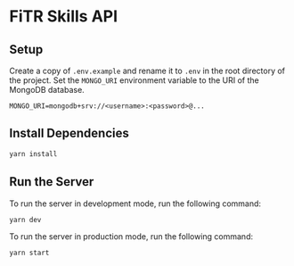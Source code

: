 # FiTR Skills API

## Setup

Create a copy of `.env.example` and rename it to `.env` in the root directory of the project. Set the `MONGO_URI` environment variable to the URI of the MongoDB database.

```
MONGO_URI=mongodb+srv://<username>:<password>@...
```

## Install Dependencies

```bash
yarn install
```

## Run the Server

To run the server in development mode, run the following command:

```bash
yarn dev
```

To run the server in production mode, run the following command:

```bash
yarn start
```
